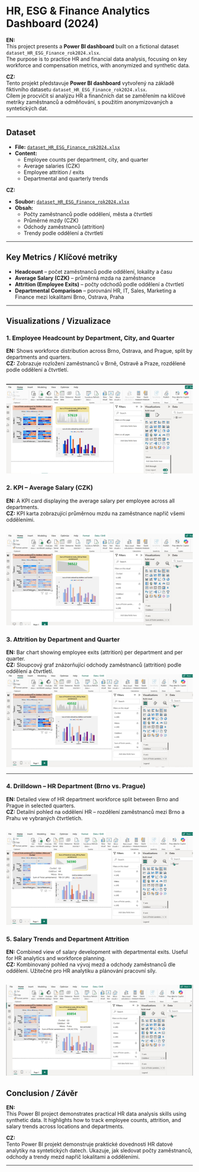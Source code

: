 # HR, ESG & Finance Analytics Dashboard (2024)

**EN:**  
This project presents a **Power BI dashboard** built on a fictional dataset `dataset_HR_ESG_Finance_rok2024.xlsx`.  
The purpose is to practice HR and financial data analysis, focusing on key workforce and compensation metrics, with anonymized and synthetic data.  

**CZ:**  
Tento projekt představuje **Power BI dashboard** vytvořený na základě fiktivního datasetu `dataset_HR_ESG_Finance_rok2024.xlsx`.  
Cílem je procvičit si analýzu HR a finančních dat se zaměřením na klíčové metriky zaměstnanců a odměňování, s použitím anonymizovaných a syntetických dat.  

---
## Dataset
- **File:** [`dataset_HR_ESG_Finance_rok2024.xlsx`](dataset_HR_ESG_Finance_rok2024.xlsx)  
- **Content:**  
  - Employee counts per department, city, and quarter  
  - Average salaries (CZK)  
  - Employee attrition / exits  
  - Departmental and quarterly trends  

**CZ:**  
- **Soubor:** [`dataset_HR_ESG_Finance_rok2024.xlsx`](dataset_HR_ESG_Finance_rok2024.xlsx)  
- **Obsah:**  
  - Počty zaměstnanců podle oddělení, města a čtvrtletí  
  - Průměrné mzdy (CZK)  
  - Odchody zaměstnanců (attrition)  
  - Trendy podle oddělení a čtvrtletí  
---

## Key Metrics / Klíčové metriky
- **Headcount** – počet zaměstnanců podle oddělení, lokality a času  
- **Average Salary (CZK)** – průměrná mzda na zaměstnance  
- **Attrition (Employee Exits)** – počty odchodů podle oddělení a čtvrtletí  
- **Departmental Comparison** – porovnání HR, IT, Sales, Marketing a Finance mezi lokalitami Brno, Ostrava, Praha  

---
## Visualizations / Vizualizace

### 1. Employee Headcount by Department, City, and Quarter  
**EN:** Shows workforce distribution across Brno, Ostrava, and Prague, split by departments and quarters.  
**CZ:** Zobrazuje rozložení zaměstnanců v Brně, Ostravě a Praze, rozdělené podle oddělení a čtvrtletí.  

![Employee Headcount](obrazek1.JPG)
---

### 2. KPI – Average Salary (CZK)  
**EN:** A KPI card displaying the average salary per employee across all departments.  
**CZ:** KPI karta zobrazující průměrnou mzdu na zaměstnance napříč všemi odděleními.  

![Average Salary KPI](obrazek2.JPG)
---

### 3. Attrition by Department and Quarter  
**EN:** Bar chart showing employee exits (attrition) per department and per quarter.  
**CZ:** Sloupcový graf znázorňující odchody zaměstnanců (attrition) podle oddělení a čtvrtletí.  
![Attrition](obrazek3.JPG)

---

### 4. Drilldown – HR Department (Brno vs. Prague)  
**EN:** Detailed view of HR department workforce split between Brno and Prague in selected quarters.  
**CZ:** Detailní pohled na oddělení HR – rozdělení zaměstnanců mezi Brno a Prahu ve vybraných čtvrtletích.  

![HR Drilldown](obrazek4.JPG)
---

### 5. Salary Trends and Department Attrition  
**EN:** Combined view of salary development with departmental exits. Useful for HR analytics and workforce planning.  
**CZ:** Kombinovaný pohled na vývoj mezd a odchody zaměstnanců dle oddělení. Užitečné pro HR analytiku a plánování pracovní síly.  

![Salary & Attrition Trends](obrazek5.JPG)
---

## Conclusion / Závěr
**EN:**  
This Power BI project demonstrates practical HR data analysis skills using synthetic data. It highlights how to track employee counts, attrition, and salary trends across locations and departments.  

**CZ:**  
Tento Power BI projekt demonstruje praktické dovednosti HR datové analytiky na syntetických datech. Ukazuje, jak sledovat počty zaměstnanců, odchody a trendy mezd napříč lokalitami a odděleními.  

---
